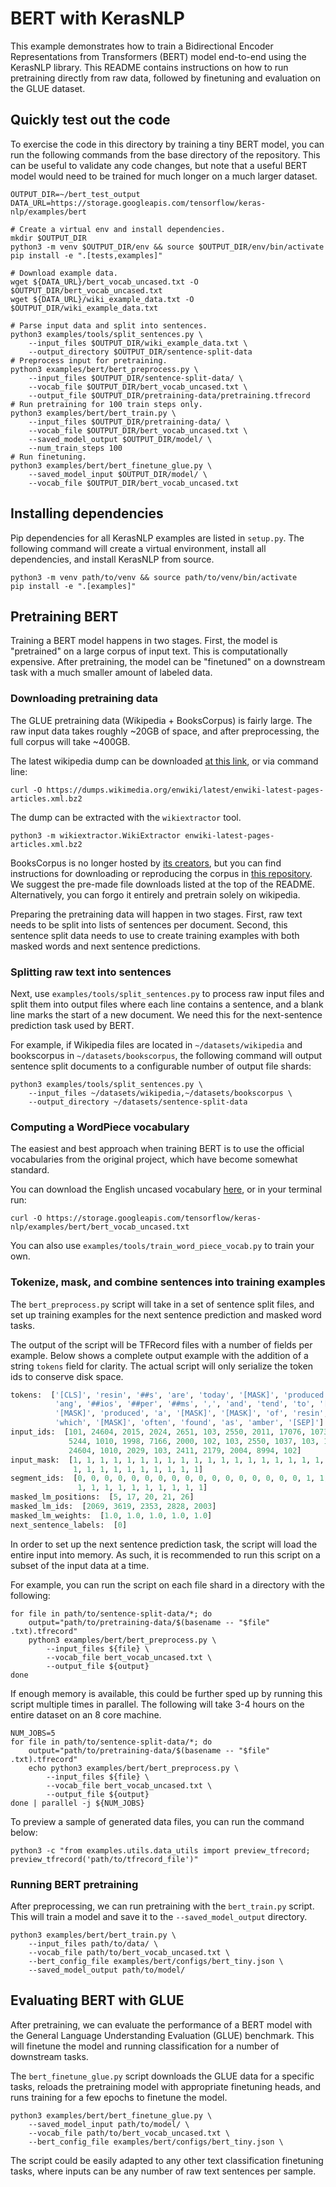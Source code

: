 # BERT with KerasNLP

This example demonstrates how to train a Bidirectional Encoder
Representations from Transformers (BERT) model end-to-end using the KerasNLP
library. This README contains instructions on how to run pretraining directly
from raw data, followed by finetuning and evaluation on the GLUE dataset.

## Quickly test out the code

To exercise the code in this directory by training a tiny BERT model, you can
run the following commands from the base directory of the repository. This can
be useful to validate any code changes, but note that a useful BERT model would
need to be trained for much longer on a much larger dataset.

```shell
OUTPUT_DIR=~/bert_test_output
DATA_URL=https://storage.googleapis.com/tensorflow/keras-nlp/examples/bert

# Create a virtual env and install dependencies.
mkdir $OUTPUT_DIR
python3 -m venv $OUTPUT_DIR/env && source $OUTPUT_DIR/env/bin/activate
pip install -e ".[tests,examples]"

# Download example data.
wget ${DATA_URL}/bert_vocab_uncased.txt -O $OUTPUT_DIR/bert_vocab_uncased.txt
wget ${DATA_URL}/wiki_example_data.txt -O $OUTPUT_DIR/wiki_example_data.txt

# Parse input data and split into sentences.
python3 examples/tools/split_sentences.py \
    --input_files $OUTPUT_DIR/wiki_example_data.txt \
    --output_directory $OUTPUT_DIR/sentence-split-data
# Preprocess input for pretraining.
python3 examples/bert/bert_preprocess.py \
    --input_files $OUTPUT_DIR/sentence-split-data/ \
    --vocab_file $OUTPUT_DIR/bert_vocab_uncased.txt \
    --output_file $OUTPUT_DIR/pretraining-data/pretraining.tfrecord
# Run pretraining for 100 train steps only.
python3 examples/bert/bert_train.py \
    --input_files $OUTPUT_DIR/pretraining-data/ \
    --vocab_file $OUTPUT_DIR/bert_vocab_uncased.txt \
    --saved_model_output $OUTPUT_DIR/model/ \
    --num_train_steps 100
# Run finetuning.
python3 examples/bert/bert_finetune_glue.py \
    --saved_model_input $OUTPUT_DIR/model/ \
    --vocab_file $OUTPUT_DIR/bert_vocab_uncased.txt
```

## Installing dependencies

Pip dependencies for all KerasNLP examples are listed in `setup.py`. The
following command will create a virtual environment, install all dependencies,
and install KerasNLP from source.

```shell
python3 -m venv path/to/venv && source path/to/venv/bin/activate
pip install -e ".[examples]"
```

## Pretraining BERT

Training a BERT model happens in two stages. First, the model is "pretrained" on
a large corpus of input text. This is computationally expensive. After
pretraining, the model can be "finetuned" on a downstream task with a much
smaller amount of labeled data.

### Downloading pretraining data

The GLUE pretraining data (Wikipedia + BooksCorpus) is fairly large. The raw
input data takes roughly ~20GB of space, and after preprocessing, the full
corpus will take ~400GB.

The latest wikipedia dump can be downloaded
[at this link](https://dumps.wikimedia.org/enwiki/latest/enwiki-latest-pages-articles.xml.bz2),
or via command line:

```shell
curl -O https://dumps.wikimedia.org/enwiki/latest/enwiki-latest-pages-articles.xml.bz2
```
The dump can be extracted with the `wikiextractor` tool.

```shell
python3 -m wikiextractor.WikiExtractor enwiki-latest-pages-articles.xml.bz2
```

BooksCorpus is no longer hosted by
[its creators](https://yknzhu.wixsite.com/mbweb), but you can find instructions
for downloading or reproducing the corpus in
[this repository](https://github.com/soskek/bookcorpus). We suggest the pre-made file
downloads listed at the top of the README. Alternatively, you can forgo it
entirely and pretrain solely on wikipedia.

Preparing the pretraining data will happen in two stages. First, raw text needs
to be split into lists of sentences per document. Second, this sentence split
data needs to use to create training examples with both masked words and
next sentence predictions.

### Splitting raw text into sentences

Next, use `examples/tools/split_sentences.py` to process raw input files and
split them into output files where each line contains a sentence, and a blank
line marks the start of a new document. We need this for the next-sentence
prediction task used by BERT.

For example, if Wikipedia files are located in `~/datasets/wikipedia` and
bookscorpus in `~/datasets/bookscorpus`, the following command will output
sentence split documents to a configurable number of output file shards:

```shell
python3 examples/tools/split_sentences.py \
    --input_files ~/datasets/wikipedia,~/datasets/bookscorpus \
    --output_directory ~/datasets/sentence-split-data
```

### Computing a WordPiece vocabulary

The easiest and best approach when training BERT is to use the official
vocabularies from the original project, which have become somewhat standard.

You can download the English uncased vocabulary
[here](https://storage.googleapis.com/tensorflow/keras-nlp/examples/bert/bert_vocab_uncased.txt),
or in your terminal run:

```shell
curl -O https://storage.googleapis.com/tensorflow/keras-nlp/examples/bert/bert_vocab_uncased.txt
```

You can also use `examples/tools/train_word_piece_vocab.py` to train your own.

### Tokenize, mask, and combine sentences into training examples

The `bert_preprocess.py` script will take in a set of sentence split files, and
set up training examples for the next sentence prediction and masked word tasks.

The output of the script will be TFRecord files with a number of fields per
example. Below shows a complete output example with the addition of a string
`tokens` field for clarity. The actual script will only serialize the token ids
to conserve disk space.

```python
tokens:  ['[CLS]', 'resin', '##s', 'are', 'today', '[MASK]', 'produced', 'by', 
          'ang', '##ios', '##per', '##ms', ',', 'and', 'tend', 'to', '[SEP]', 
          '[MASK]', 'produced', 'a', '[MASK]', '[MASK]', 'of', 'resin', ',', 
          'which', '[MASK]', 'often', 'found', 'as', 'amber', '[SEP]']
input_ids:  [101, 24604, 2015, 2024, 2651, 103, 2550, 2011, 17076, 10735, 4842,
             5244, 1010, 1998, 7166, 2000, 102, 103, 2550, 1037, 103, 103, 1997,
             24604, 1010, 2029, 103, 2411, 2179, 2004, 8994, 102]
input_mask:  [1, 1, 1, 1, 1, 1, 1, 1, 1, 1, 1, 1, 1, 1, 1, 1, 1, 1, 1, 1, 1, 1,
              1, 1, 1, 1, 1, 1, 1, 1, 1, 1]
segment_ids:  [0, 0, 0, 0, 0, 0, 0, 0, 0, 0, 0, 0, 0, 0, 0, 0, 0, 1, 1, 1, 1, 1,
               1, 1, 1, 1, 1, 1, 1, 1, 1, 1]
masked_lm_positions:  [5, 17, 20, 21, 26]
masked_lm_ids:  [2069, 3619, 2353, 2828, 2003]
masked_lm_weights:  [1.0, 1.0, 1.0, 1.0, 1.0]
next_sentence_labels:  [0]
```

In order to set up the next sentence prediction task, the script will load the
entire input into memory. As such, it is recommended to run this script on a
subset of the input data at a time.

For example, you can run the script on each file shard in a directory
with the following:

```shell
for file in path/to/sentence-split-data/*; do
    output="path/to/pretraining-data/$(basename -- "$file" .txt).tfrecord"
    python3 examples/bert/bert_preprocess.py \
        --input_files ${file} \
        --vocab_file bert_vocab_uncased.txt \
        --output_file ${output}
done
```

If enough memory is available, this could be further sped up by running this script
multiple times in parallel. The following will take 3-4 hours on the entire dataset
on an 8 core machine.

```shell
NUM_JOBS=5
for file in path/to/sentence-split-data/*; do
    output="path/to/pretraining-data/$(basename -- "$file" .txt).tfrecord"
    echo python3 examples/bert/bert_preprocess.py \
        --input_files ${file} \
        --vocab_file bert_vocab_uncased.txt \
        --output_file ${output}
done | parallel -j ${NUM_JOBS}
```

To preview a sample of generated data files, you can run the command below:

```shell
python3 -c "from examples.utils.data_utils import preview_tfrecord; preview_tfrecord('path/to/tfrecord_file')"
```

### Running BERT pretraining

After preprocessing, we can run pretraining with the `bert_train.py`
script. This will train a model and save it to the `--saved_model_output`
directory.

```shell
python3 examples/bert/bert_train.py \
    --input_files path/to/data/ \
    --vocab_file path/to/bert_vocab_uncased.txt \
    --bert_config_file examples/bert/configs/bert_tiny.json \
    --saved_model_output path/to/model/
```

## Evaluating BERT with GLUE

After pretraining, we can evaluate the performance of a BERT model with the
General Language Understanding Evaluation (GLUE) benchmark. This will
finetune the model and running classification for a number of downstream tasks.

The `bert_finetune_glue.py` script downloads the GLUE data for a specific
tasks, reloads the pretraining model with appropriate finetuning heads, and runs
training for a few epochs to finetune the model.

```shell
python3 examples/bert/bert_finetune_glue.py \
    --saved_model_input path/to/model/ \
    --vocab_file path/to/bert_vocab_uncased.txt \
    --bert_config_file examples/bert/configs/bert_tiny.json \
```

The script could be easily adapted to any other text classification finetuning
tasks, where inputs can be any number of raw text sentences per sample.
